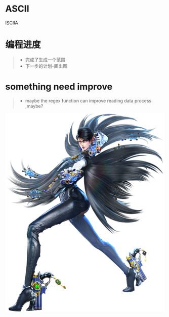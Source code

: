 # ASCII
ISCIIA

# 编程进度

> - 完成了生成一个范围
> - 下一步的计划-画出图



# something need improve
> - maybe the regex function can improve reading data process ,maybe?


![Image text](https://raw.githubusercontent.com/Tesla2fox/ASCII/master/png/Bayonetta.png)
